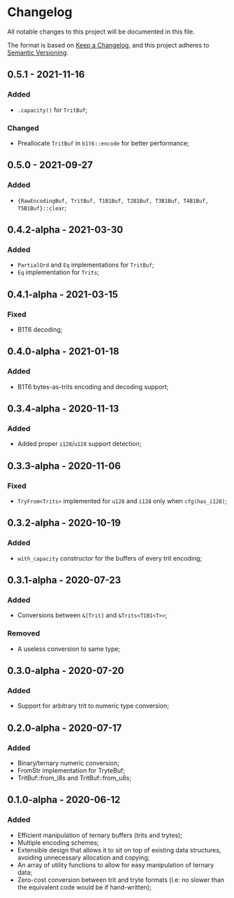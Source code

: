 # Changelog

All notable changes to this project will be documented in this file.

The format is based on [Keep a Changelog](https://keepachangelog.com/en/1.0.0/),
and this project adheres to [Semantic Versioning](https://semver.org/spec/v2.0.0.html).

<!-- ## Unreleased - YYYY-MM-DD

### Added

### Changed

### Deprecated

### Removed

### Fixed

### Security -->

## 0.5.1 - 2021-11-16

### Added

- `.capacity()` for `TritBuf`;

### Changed

- Preallocate `TritBuf` in `b1t6::encode` for better performance;

## 0.5.0 - 2021-09-27

### Added

- `{RawEncodingBuf, TritBuf, T1B1Buf, T2B1Buf, T3B1Buf, T4B1Buf, T5B1Buf}::clear`;

## 0.4.2-alpha - 2021-03-30

### Added

- `PartialOrd` and `Eq` implementations for `TritBuf`;
- `Eq` implementation for `Trits`;

## 0.4.1-alpha - 2021-03-15

### Fixed

- B1T6 decoding;

## 0.4.0-alpha - 2021-01-18

### Added

- B1T6 bytes-as-trits encoding and decoding support;

## 0.3.4-alpha - 2020-11-13

### Added

- Added proper `i128`/`u128` support detection;

## 0.3.3-alpha - 2020-11-06

### Fixed

- `TryFrom<Trits>` implemented for `u128` and `i128` only when `cfg(has_i128)`;

## 0.3.2-alpha - 2020-10-19

### Added

- `with_capacity` constructor for the buffers of every trit encoding;

## 0.3.1-alpha - 2020-07-23

### Added

- Conversions between `&[Trit]` and `&Trits<T1B1<T>>`;

### Removed

- A useless conversion to same type;

## 0.3.0-alpha - 2020-07-20

### Added

- Support for arbitrary trit to numeric type conversion;

## 0.2.0-alpha - 2020-07-17

### Added

- Binary/ternary numeric conversion;
- FromStr implementation for TryteBuf;
- TritBuf::from_i8s and TritBuf::from_u8s;

## 0.1.0-alpha - 2020-06-12

### Added

- Efficient manipulation of ternary buffers (trits and trytes);
- Multiple encoding schemes;
- Extensible design that allows it to sit on top of existing data structures, avoiding unnecessary allocation and copying;
- An array of utility functions to allow for easy manipulation of ternary data;
- Zero-cost conversion between trit and tryte formats (i.e: no slower than the equivalent code would be if hand-written);
